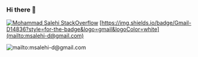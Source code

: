### Hi there 👋
[![Mohammad Salehi StackOverflow](https://stackoverflow-badge.onrender.com/api/StackOverflowBadge/6934036)](https://stackoverflow.com/users/6934036/mohammad-salehi)
[https://img.shields.io/badge/Gmail-D14836?style=for-the-badge&logo=gmail&logoColor=white](mailto:msalehi-d@gmail.com)

![mailto:msalehi-d@gmail.com](https://img.shields.io/badge/Gmail-D14836?style=for-the-badge&logo=gmail&logoColor=white)

<!--
**msalehi-d/msalehi-d** is a ✨ _special_ ✨ repository because its `README.md` (this file) appears on your GitHub profile.

Here are some ideas to get you started:

- 🔭 I’m currently working on ...
- 🌱 I’m currently learning ...
- 👯 I’m looking to collaborate on ...
- 🤔 I’m looking for help with ...
- 💬 Ask me about ...
- 📫 How to reach me: ...
- 😄 Pronouns: ...
- ⚡ Fun fact: ...
-->
